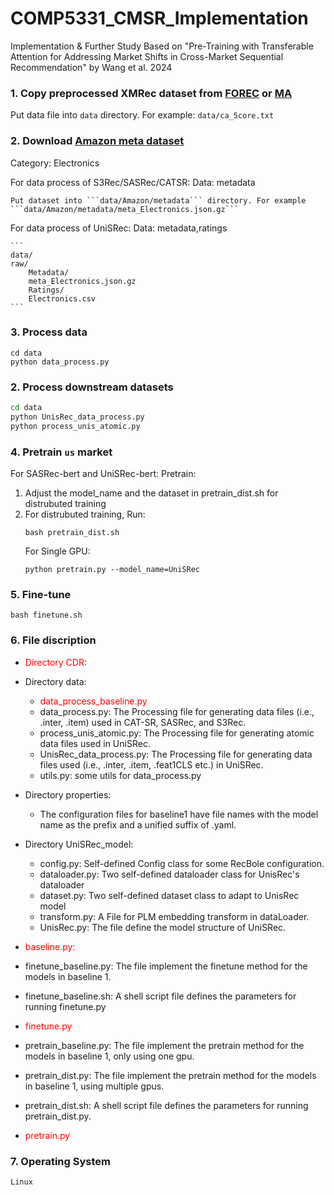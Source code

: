 # COMP5331_CMSR_Implementation
Implementation &amp; Further Study Based on "Pre-Training with Transferable Attention for Addressing Market Shifts in Cross-Market Sequential Recommendation" by Wang et al. 2024

### 1. Copy preprocessed XMRec dataset from [FOREC](https://github.com/hamedrab/FOREC/tree/main/DATA/proc_data) or [MA](https://github.com/samarthbhargav/efficient-xmrec/tree/main/DATA2/proc_data)
Put data file into ```data``` directory. For example: ```data/ca_5core.txt```

### 2. Download [Amazon meta dataset](https://nijianmo.github.io/amazon/index.html)
Category: Electronics

For data process of S3Rec/SASRec/CATSR:
    Data: metadata

    Put dataset into ```data/Amazon/metadata``` directory. For example ```data/Amazon/metadata/meta_Electronics.json.gz```
For data process of UniSRec:
    Data: metadata,ratings

    ```
    data/
    raw/
        Metadata/
        meta_Electronics.json.gz
        Ratings/
        Electronics.csv
    ```


### 3. Process data
```
cd data
python data_process.py
```

### 2. Process downstream datasets

```bash
cd data
python UnisRec_data_process.py
python process_unis_atomic.py
```

### 4. Pretrain ```us``` market

For SASRec-bert and UniSRec-bert:
Pretrain:
1. Adjust the model_name  and the dataset in pretrain_dist.sh for distrubuted training
2. For distrubuted training, Run:
    ```
    bash pretrain_dist.sh  
    ```
    For Single GPU:
    ```
    python pretrain.py --model_name=UniSRec
    ```

    

### 5. Fine-tune
```
bash finetune.sh
```
### 6. File discription
- <font color=red >Directory CDR</font>:

- Directory data:  
    - <font color=red >data_process_baseline.py</font>  
    - data_process.py:
        The Processing file for generating data files (i.e., .inter, .item) used in CAT-SR, SASRec, and S3Rec.  
    - process_unis_atomic.py:
        The Processing file for generating atomic data files used  in UniSRec.  
    - UnisRec_data_process.py:
        The Processing file for generating data files used (i.e., .inter, .item, .feat1CLS etc.) in UniSRec.  
    - utils.py: 
        some utils for data_process.py  

- Directory properties:  
    - The configuration files for baseline1 have file names with the model name as the prefix and a unified suffix of .yaml.  


- Directory UniSRec_model:
    - config.py:
        Self-defined Config class for some RecBole configuration.
    - dataloader.py:
        Two self-defined dataloader class for UnisRec's dataloader
    - dataset.py:
        Two self-defined dataset class to adapt to UnisRec model
    - transform.py:
        A File for PLM embedding transform in dataLoader.
    - UnisRec.py:
        The file define the model structure of UniSRec.

- <font color=red >baseline.py:</font>

- finetune_baseline.py:
    The file implement the finetune method for the models in baseline 1.
- finetune_baseline.sh:
    A shell script file defines the parameters for running finetune.py
- <font color=red >finetune.py</font>

- pretrain_baseline.py:
    The file implement the pretrain method for the models in baseline 1, only using one gpu.  
- pretrain_dist.py:
    The file implement the pretrain method for the models in baseline 1, using multiple gpus.  
- pretrain_dist.sh:
    A shell script file defines the parameters for running pretrain_dist.py.  
- <font color=red >pretrain.py</font>


### 7. Operating System
    Linux




